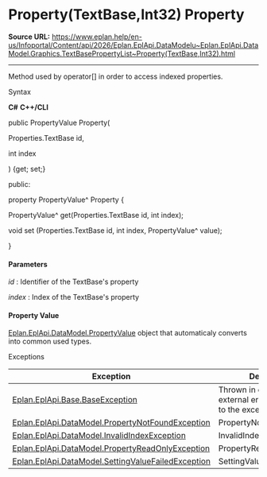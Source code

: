 # Property(TextBase,Int32) Property

**Source URL:** https://www.eplan.help/en-us/Infoportal/Content/api/2026/Eplan.EplApi.DataModelu~Eplan.EplApi.DataModel.Graphics.TextBasePropertyList~Property(TextBase,Int32).html

---

Method used by operator[] in order to access indexed properties.

Syntax

**C#**
**C++/CLI**


public PropertyValue Property( 

   Properties.TextBase id,

   int index

) {get; set;}

public:

property PropertyValue^ Property {

   PropertyValue^ get(Properties.TextBase id, int index);

   void set (Properties.TextBase id, int index, PropertyValue^ value);

}


#### Parameters

*id*
:   Identifier of the TextBase's property

*index*
:   Index of the TextBase's property

#### Property Value

[Eplan.EplApi.DataModel.PropertyValue](Eplan.EplApi.DataModelu~Eplan.EplApi.DataModel.PropertyValue.html) object that automaticaly converts into common used types.

Exceptions

| Exception | Description |
| --- | --- |
| [Eplan.EplApi.Base.BaseException](Eplan.EplApi.Baseu~Eplan.EplApi.Base.BaseException.html) | Thrown in case of an external error. Please refer to the exception message. |
| [Eplan.EplApi.DataModel.PropertyNotFoundException](Eplan.EplApi.DataModelu~Eplan.EplApi.DataModel.PropertyNotFoundException.html) | PropertyNotFoundException |
| [Eplan.EplApi.DataModel.InvalidIndexException](Eplan.EplApi.DataModelu~Eplan.EplApi.DataModel.InvalidIndexException.html) | InvalidIndexException |
| [Eplan.EplApi.DataModel.PropertyReadOnlyException](Eplan.EplApi.DataModelu~Eplan.EplApi.DataModel.PropertyReadOnlyException.html) | PropertyReadOnlyException |
| [Eplan.EplApi.DataModel.SettingValueFailedException](Eplan.EplApi.DataModelu~Eplan.EplApi.DataModel.SettingValueFailedException.html) | SettingValueFailedException |
